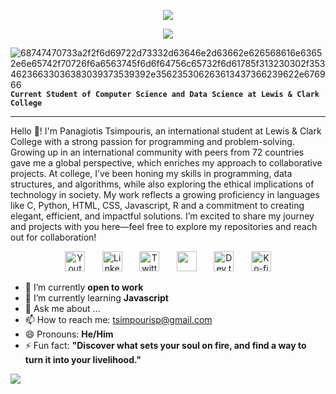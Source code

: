 
<p align="center">
  <a href="https://github.com/Tsimpolos">
    <img src="https://github.com/user-attachments/assets/f5a9b4db-20ff-4d42-8ba7-1fc4c3387d08" /></a>
</p>


<p align="center">
  <a href="https://github.com/Tsimpolos">
    <img src="https://readme-typing-svg.demolab.com?font=Playfair+Display&weight=500&size=35&duration=4000&pause=1500&color=F75C7E&center=true&width=435&lines=Panagiotis+Tsimpouris" /></a>
</p>

![68747470733a2f2f6d69722d73332d63646e2d63662e626568616e63652e6e65742f70726f6a6563745f6d6f64756c65732f6d61785f313230302f35346236633036383039373539392e356235306263613437366239622e676966](https://github.com/user-attachments/assets/a76382f6-10a3-4b11-a8de-d3147fe30980)
<br>
**`Current Student of Computer Science and Data Science at Lewis & Clark College`**
<hr>
Hello 👋! I'm Panagiotis Tsimpouris, an international student at Lewis & Clark College with a strong passion for programming and problem-solving. Growing up in an international community with peers from 72 countries gave me a global perspective, which enriches my approach to collaborative projects. At college, I’ve been honing my skills in programming, data structures, and algorithms, while also exploring the ethical implications of technology in society. My work reflects a growing proficiency in languages like C, Python, HTML, CSS, Javascript, R and a commitment to creating elegant, efficient, and impactful solutions. I’m excited to share my journey and projects with you here—feel free to explore my repositories and reach out for collaboration!
<br>

<!-- Social icons section -->
<p align="center">
  <a href="https://www.youtube.com/@tsimpo5316"><img width="32px" alt="Youtube" title="Youtube" src="https://i.imgur.com/qiXu7b2.png"/></a>
  &#8287;&#8287;&#8287;&#8287;&#8287;
  <a href="https://www.linkedin.com/in/panagiotis-tsimpouris-693013295/"><img width="32px" alt="LinkedIn" title="LinkedIn" src="https://i.imgur.com/yRpa1dQ.png"/></a>
  &#8287;&#8287;&#8287;&#8287;&#8287;
  <a href="https://twitter.com/DenverCoder1"><img width="32px" alt="Twitter" title="Twitter" src="https://i.imgur.com/AixJgnm.png"/></a>
  &#8287;&#8287;&#8287;&#8287;&#8287;
  <a href="https://discord.gg/fPrdqh3Zfu" alt="Discord" title="Dev Pro Tips Discord Server"><img width="32px" src="https://i.imgur.com/OViZO8J.png"/></a>
  &#8287;&#8287;&#8287;&#8287;&#8287;
  <a href="https://dev.to/denvercoder1"><img width="32px" alt="Dev.to" title="DenverCoder1 Dev.to" src="https://i.imgur.com/mVm29vK.png"></a>
  &#8287;&#8287;&#8287;&#8287;&#8287;
  <a href="https://ko-fi.com/jlawrence"><img width="32px" alt="Ko-fi" title="Buy me a coffee" src="https://i.imgur.com/PpLeD3K.png"/></a>
<!--   &#8287;&#8287;&#8287;&#8287;&#8287;
  <a href="http://eyl327.mywebcommunity.org/promos/"><img width="32px" alt="Free Stuff" title="Free gifts for you" src="https://i.imgur.com/0uVwkoZ.png"/></a> -->
</p>

- 🔭 I’m currently **open to work**
- 🌱 I’m currently learning **Javascript**
- 💬 Ask me about ...
- 📫 How to reach me: <a href= "mailto:tsimpourisp@gmail.com">tsimpourisp@gmail.com</a>
- 😄 Pronouns: **He/Him**
- ⚡ Fun fact: **"Discover what sets your soul on fire, and find a way to turn it into your livelihood."**

![](https://komarev.com/ghpvc/?username=Tsimpolos)

